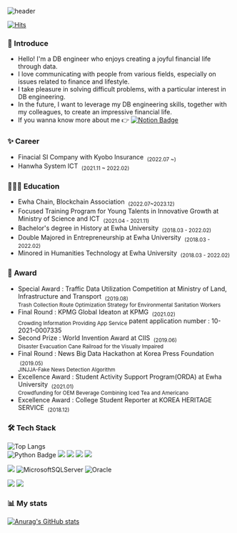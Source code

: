 ![header](https://capsule-render.vercel.app/api?type=waving&color=auto&height=110&section=header&text=JeungEun%20Han&fontSize=60&fontAlign=26)

[![Hits](https://hits.seeyoufarm.com/api/count/incr/badge.svg?url=https%3A%2F%2Fgithub.com%2Fgjbae1212%2Fhit-counter&count_bg=%2379C83D&title_bg=%23555555&icon=&icon_color=%23E7E7E7&title=hits&edge_flat=false)](https://hits.seeyoufarm.com)

### 🎤 Introduce
- Hello! I'm a DB engineer who enjoys creating a joyful financial life through data.<br>
- I love communicating with people from various fields, especially on issues related to finance and lifestyle.<br>
- I take pleasure in solving difficult problems, with a particular interest in DB engineering.<br>
- In the future, I want to leverage my DB engineering skills, together with my colleagues, to create an impressive financial life.
- If you wanna know more about me 👉 [![Notion Badge](https://img.shields.io/badge/Notion-000000?style=flat-square&logo=Notion&logoColor=white&link=https://www.notion.so/Gwangchae-Seo-10a8173b620b4e45b4f51acbc36e0419)](https://www.notion.so/DB-6e156abc2cba4f0ea2648aac1f80915d?pvs=4)

### ✨ Career
- Finacial SI Company with Kyobo Insurance &nbsp;<sub>(2022.07 ~)<br>
- Hanwha System ICT &nbsp;<sub>(2021.11 ~ 2022.02)<br>

### 🧑🏻‍💻 Education
- Ewha Chain, Blockchain Association &nbsp;<sub>(2022.07~2023.12)<br>
- Focused Training Program for Young Talents in Innovative Growth at Ministry of Science and ICT &nbsp;<sub>(2021.04 - 2021.11)<br>
- Bachelor's degree in History at Ewha University &nbsp;<sub>(2018.03 - 2022.02)<br>
- Double Majored in Entrepreneurship at Ewha University &nbsp;<sub>(2018.03 - 2022.02)<br>
- Minored in Humanities Technology at Ewha University &nbsp;<sub>(2018.03 - 2022.02)<br>

### 🔮 Award
- Special Award : Traffic Data Utilization Competition at Ministry of Land, Infrastructure and Transport &nbsp;<sub>(2019.08)<br>
Trash Collection Route Optimization Strategy for Environmental Sanitation Workers</sub>
- Final Round : KPMG Global Ideaton at KPMG &nbsp;<sub>(2021.02)<br>
Crowding Information Providing App Service</sub>
patent application number : 10-2021-0007335</sub>
- Second Prize : World Invention Award at CIIS &nbsp;<sub>(2019.06)<br>
Disaster Evacuation Cane Railroad for the Visually Impaired</sub>
- Final Round : News Big Data Hackathon at Korea Press Foundation &nbsp;<sub>(2019.05)<br>
JINJJA-Fake News Detection Algorithm</sub>
- Excellence Award : Student Activity Support Program(ORDA) at Ewha University &nbsp;<sub>(2021.01)<br>
Crowdfunding for OEM Beverage Combining Iced Tea and Americano</sub>
- Excellence Award : College Student Reporter at KOREA HERITAGE SERVICE &nbsp;<sub>(2018.12)<br>

### 🛠 Tech Stack
![Top Langs](https://github-readme-stats.vercel.app/api/top-langs/?username=pano1215&layout=compact)<br>
![Python Badge](https://img.shields.io/badge/Python-3776AB?style=flat-square&logo=Python&logoColor=white) <img src="https://img.shields.io/badge/Java-007396?style=flat&logo=Java&logoColor=white"/> <img src="https://img.shields.io/badge/Spring-6DB33F?style=flat&logo=Spring&logoColor=white"/> <img src="https://img.shields.io/badge/Spring Boot-6DB33F?style=flat&logo=SpringBoot&logoColor=white"/> <img src="https://img.shields.io/badge/AWS-232F3E?style=flat&logo=AmazonAWS&logoColor=white"/>

<img src="https://img.shields.io/badge/MySQL-4479A1?style=flat&logo=MySQL&logoColor=white"/> ![MicrosoftSQLServer](https://img.shields.io/badge/Microsoft%20SQL%20Server-CC2927?style=for-the-badge&logo=microsoft%20sql%20server&logoColor=white) ![Oracle](https://img.shields.io/badge/Oracle-F80000?style=for-the-badge&logo=oracle&logoColor=white)

<img src="https://img.shields.io/badge/Git-F05032?style=flat&logo=Git&logoColor=white"/> <img src="https://img.shields.io/badge/GitHub-181717?style=flat&logo=GitHub&logoColor=white"/> 

 ### 📊 My stats
[![Anurag's GitHub stats](https://github-readme-stats.vercel.app/api?username=pano1215&hide=stars&count_private=true&show_icons=true&theme=buefy)](https://github.com/anuraghazra/github-readme-stats) 
